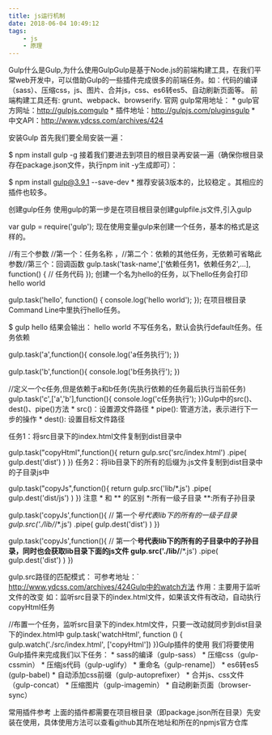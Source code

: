 ```yaml
---
title: js运行机制
date: 2018-06-04 10:49:12
tags:
    - js
    - 原理
---
```

Gulp什么是Gulp,为什么使用GulpGulp是基于Node.js的前端构建工具，在我们平常web开发中，可以借助Gulp的一些插件完成很多的前端任务。如：代码的编译（sass）、压缩css，js、图片、合并js，css、es6转es5、自动刷新页面等。
前端构建工具还有: grunt、webpack、browserify.
官网
gulp常用地址：
	* 
gulp官方网址：http://gulpjs.comgulp
	* 
插件地址：http://gulpjs.com/pluginsgulp
	* 
中文API：http://www.ydcss.com/archives/424

安装Gulp
首先我们要全局安装一遍：

$ npm install gulp -g
接着我们要进去到项目的根目录再安装一遍（确保你根目录存在package.json文件，执行npm init -y生成即可）：

$ npm install gulp@3.9.1 --save-dev
	* 
推荐安装3版本的，比较稳定 。其相应的插件也较多。

创建gulp任务
使用gulp的第一步是在项目根目录创建gulpfile.js文件,引入gulp

var gulp = require('gulp');
现在使用变量gulp来创建一个任务，基本的格式是这样的。


//有三个参数 //第一个：任务名称 ，//第二个：依赖的其他任务，无依赖可省略此参数//第三个：回调函数
gulp.task('task-name',['依赖任务1，依赖任务2',...], function() {
// 任务代码
});
创建一个名为hello的任务，以下hello任务会打印hello world


gulp.task('hello', function() {
console.log('hello world');
});
在项目根目录Command Line中里执行hello任务。

$ gulp hello
结果会输出： hello world
不写任务名，默认会执行default任务。任务依赖


gulp.task('a',function(){
console.log('a任务执行');
})

gulp.task('b',function(){
console.log('b任务执行');
})

//定义一个c任务,但是依赖于a和b任务(先执行依赖的任务最后执行当前任务)
gulp.task('c',['a','b'],function(){
console.log('c任务执行');
})Gulp中的src()、dest()、pipe()方法
	* 
src()：设置源文件路径
	* 
pipe(): 管道方法，表示进行下一步的操作
	* 
dest(): 设置目标文件路径


任务1：将src目录下的index.html文件复制到dist目录中


gulp.task("copyHtml",function(){
return gulp.src('src/index.html')
.pipe( gulp.dest('dist') )
})
任务2：将lib目录下的所有的后缀为.js文件复制到dist目录中的子目录js中


gulp.task("copyJs",function(){
return gulp.src('lib/*.js')
.pipe( gulp.dest('dist/js') )
})
注意 * 和 ** 的区别
*:所有一级子目录
**:所有子孙目录


gulp.task('copyJs',function(){
// 第一个*号代表lib下的所有的一级子目录
gulp.src('./lib/*/*.js')
.pipe( gulp.dest('dist') )
})

gulp.task('copyJs',function(){
// 第一个**号代表lib下的所有的子目录中的子孙目录，同时也会获取lib目录下面的js文件
gulp.src('./lib/**/*.js')
.pipe( gulp.dest('dist') )
})

gulp.src路径的匹配模式：
可参考地址：`
http://www.ydcss.com/archives/424Gulp中的watch方法
作用：主要用于监听文件的改变
如：监听src目录下的index.html文件，如果该文件有改动，自动执行copyHtml任务


//布置一个任务，监听src目录下的index.html文件，只要一改动就同步到dist目录下的index.html中
gulp.task('watchHtml', function () {
gulp.watch('./src/index.html', ['copyHtml'])
})Gulp插件的使用
我们将要使用Gulp插件来完成我们以下任务：
	* 
sass的编译（gulp-sass）
	* 
压缩css（gulp-cssmin）
	* 
压缩js代码（gulp-uglify）
	* 
重命名（gulp-rename]）
	* 
es6转es5 (gulp-babel)
	* 
自动添加css前缀（gulp-autoprefixer）
	* 
合并js、css文件（gulp-concat）
	* 
压缩图片（gulp-imagemin）
	* 
自动刷新页面（browser-sync）


常用插件参考
上面的插件都需要在项目根目录（即package.json所在目录）先安装在使用，具体使用方法可以查看github其所在地址和所在的npmjs官方仓库